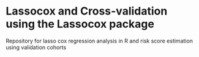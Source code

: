 # Lassocox and Cross-validation using the Lassocox package
Repository for lasso cox regression analysis in R and risk score estimation using validation cohorts
